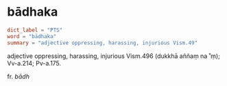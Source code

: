 # bādhaka

``` toml
dict_label = "PTS"
word = "bādhaka"
summary = "adjective oppressing, harassing, injurious Vism.49"
```

adjective oppressing, harassing, injurious Vism.496 (dukkhā aññaṃ na ˚ṃ); Vv\-a.214; Pv\-a.175.

fr. *bādh*

